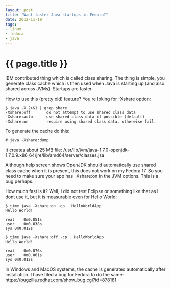 ```yaml
---
layout: post
title: "Want faster Java startups in Fedora?"
date: 2012-11-19
tags:
- linux
- fedora
- java
---
```

{{ page.title }}
================

IBM contributed thing which is called class sharing. The thing is simple, you
generate class cache which is then used when Java is starting up (and also
shared across JVMs). Startups are faster.

How to use this (pretty old) feature? You re loking for -Xshare option:

    $ java -X 2>&1 | grep share
    -Xshare:off       do not attempt to use shared class data
    -Xshare:auto      use shared class data if possible (default)
    -Xshare:on        require using shared class data, otherwise fail.

To generate the cache do this:

    # java -Xshare:dump

It creates about 25 MB file:
/usr/lib/jvm/java-1.7.0-openjdk-1.7.0.9.x86_64/jre/lib/amd64/server/classes.jsa

Although help screen shows OpenJDK should automatically use shared class cache
when it is present, this does not work on my Fedora 17. So you need to make
sure your app has -Xshare:on in the JVM options. This is a bug perhaps.

How much fast is it? Well, I did not test Eclipse or something like that as I
dont use it, but it is measurable even for Hello World:

    $ time java -Xshare:on -cp . HelloWorldApp
    Hello World!

    real    0m0.051s
    user    0m0.038s
    sys 0m0.012s

    $ time java -Xshare:off -cp . HelloWorldApp
    Hello World!

    real    0m0.076s
    user    0m0.061s
    sys 0m0.012s

In Windows and MacOS systems, the cache is generated automatically after
installation. I have filed a bug for Fedora to do the same:
https://bugzilla.redhat.com/show_bug.cgi?id=878181

